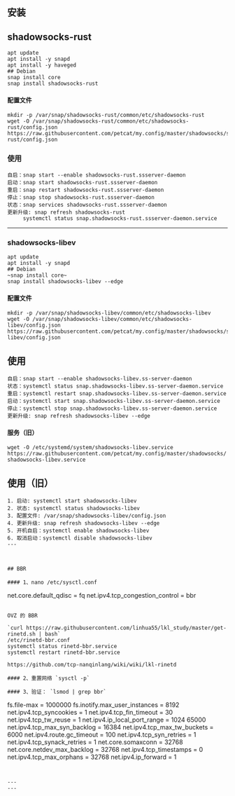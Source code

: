## 安装

## shadowsocks-rust

```
apt update
apt install -y snapd
apt install -y haveged
## Debian
snap install core 
snap install shadowsocks-rust
```

#### 配置文件

```
mkdir -p /var/snap/shadowsocks-rust/common/etc/shadowsocks-rust
wget -O /var/snap/shadowsocks-rust/common/etc/shadowsocks-rust/config.json https://raw.githubusercontent.com/petcat/my.config/master/shadowsocks/shadowsocks-rust/config.json
```

### 使用
```
自启：snap start --enable shadowsocks-rust.ssserver-daemon
启动：snap start shadowsocks-rust.ssserver-daemon
重启：snap restart shadowsocks-rust.ssserver-daemon
停止：snap stop shadowsocks-rust.ssserver-daemon
状态：snap services shadowsocks-rust.ssserver-daemon
更新升级: snap refresh shadowsocks-rust
     systemctl status snap.shadowsocks-rust.ssserver-daemon.service
```


---
### shadowsocks-libev
```
apt update
apt install -y snapd
## Debian
~snap install core~ 
snap install shadowsocks-libev --edge
```

#### 配置文件
```
mkdir -p /var/snap/shadowsocks-libev/common/etc/shadowsocks-libev
wget -O /var/snap/shadowsocks-libev/common/etc/shadowsocks-libev/config.json https://raw.githubusercontent.com/petcat/my.config/master/shadowsocks/shadowsocks-libev/config.json
```
## 使用
```
自启：snap start --enable shadowsocks-libev.ss-server-daemon   
状态：systemctl status snap.shadowsocks-libev.ss-server-daemon.service   
重启：systemctl restart snap.shadowsocks-libev.ss-server-daemon.service   
启动：systemctl start snap.shadowsocks-libev.ss-server-daemon.service 
停止：systemctl stop snap.shadowsocks-libev.ss-server-daemon.service 
更新升级: snap refresh shadowsocks-libev --edge
```

#### 服务（旧）     

`wget -O /etc/systemd/system/shadowsocks-libev.service https://raw.githubusercontent.com/petcat/my.config/master/shadowsocks/shadowsocks-libev.service`



## 使用（旧）
```
1. 启动: systemctl start shadowsocks-libev
2. 状态: systemctl status shadowsocks-libev
3. 配置文件: /var/snap/shadowsocks-libev/config.json
4. 更新升级: snap refresh shadowsocks-libev --edge
5. 开机自启：systemctl enable shadowsocks-libev
6. 取消启动：systemctl disable shadowsocks-libev
---



## BBR

#### 1、nano /etc/sysctl.conf
```
net.core.default_qdisc = fq
net.ipv4.tcp_congestion_control = bbr
```

OVZ 的 BBR

`curl https://raw.githubusercontent.com/linhua55/lkl_study/master/get-rinetd.sh | bash`     
/etc/rinetd-bbr.conf    
systemctl status rinetd-bbr.service    
systemctl restart rinetd-bbr.service   

https://github.com/tcp-nanqinlang/wiki/wiki/lkl-rinetd    

#### 2、重置网络 `sysctl -p`

#### 3、验证： `lsmod | grep bbr`

```
fs.file-max = 1000000
fs.inotify.max_user_instances = 8192
net.ipv4.tcp_syncookies = 1
net.ipv4.tcp_fin_timeout = 30
net.ipv4.tcp_tw_reuse = 1
net.ipv4.ip_local_port_range = 1024 65000
net.ipv4.tcp_max_syn_backlog = 16384
net.ipv4.tcp_max_tw_buckets = 6000
net.ipv4.route.gc_timeout = 100
net.ipv4.tcp_syn_retries = 1
net.ipv4.tcp_synack_retries = 1
net.core.somaxconn = 32768
net.core.netdev_max_backlog = 32768
net.ipv4.tcp_timestamps = 0
net.ipv4.tcp_max_orphans = 32768
net.ipv4.ip_forward = 1
```


---
---



